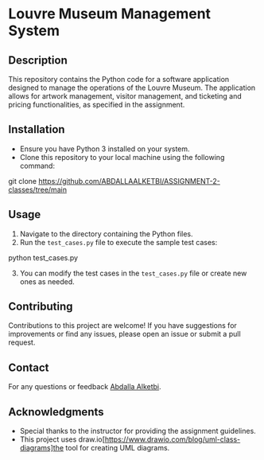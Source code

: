 # Louvre Museum Management System

## Description
This repository contains the Python code for a software application designed to manage the operations of the Louvre Museum. The application allows for artwork management, visitor management, and ticketing and pricing functionalities, as specified in the assignment.

## Installation
- Ensure you have Python 3 installed on your system.
- Clone this repository to your local machine using the following command:


git clone <https://github.com/ABDALLAALKETBI/ASSIGNMENT-2-classes/tree/main>

## Usage
1. Navigate to the directory containing the Python files.
2. Run the `test_cases.py` file to execute the sample test cases:


python test_cases.py

3. You can modify the test cases in the `test_cases.py` file or create new ones as needed.

## Contributing
Contributions to this project are welcome! If you have suggestions for improvements or find any issues, please open an issue or submit a pull request.


## Contact
For any questions or feedback [Abdalla Alketbi](202211310@zu.ac.ae).

## Acknowledgments
- Special thanks to the instructor for providing the assignment guidelines.
- This project uses draw.io[https://www.drawio.com/blog/uml-class-diagrams]the  tool for creating UML diagrams.

